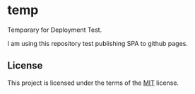 # temp
Temporary for Deployment Test.

I am using this repository test publishing SPA to github pages.

## License
This project is licensed under the terms of the [MIT](https://github.com/mkuehne-git/temp/blob/main/LICENSE) license.
